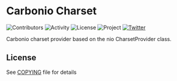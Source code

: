 # Carbonio Charset

![Contributors](https://img.shields.io/github/contributors/zextras/carbonio-charset "Contributors")
![Activity](https://img.shields.io/github/commit-activity/m/zextras/carbonio-charset "Activity") ![License](https://img.shields.io/badge/license-GPL%202-green
"License")
![Project](https://img.shields.io/badge/project-carbonio-informational
"Project")
[![Twitter](https://img.shields.io/twitter/url/https/twitter.com/zextras.svg?style=social&label=Follow%20%40zextras)](https://twitter.com/zextras)

Carbonio charset provider based on the nio CharsetProvider class.

## License

See [COPYING](COPYING) file for details
